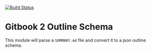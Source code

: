 [![Build Status](https://travis-ci.org/LRNWebComponents/gitbook-2-outline-schema.svg?branch=master)](https://travis-ci.org/LRNWebComponents/gitbook-2-outline-schema)

# Gitbook 2 Outline Schema

This module will parse a `SUMMARY.md` file and convert it to a json outline schema.